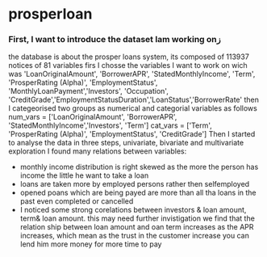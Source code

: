 # prosperloan
### First, I want to introduce the dataset Iam working onز
the database is about the prosper loans system, its composed of 113937 notices of 81 variables
firs I chosse the variables I want to work on wich was 'LoanOriginalAmount', 'BorrowerAPR', 'StatedMonthlyIncome', 'Term', 'ProsperRating (Alpha)', 
        'EmploymentStatus', 'MonthlyLoanPayment','Investors', 'Occupation', 'CreditGrade','EmploymentStatusDuration','LoanStatus','BorrowerRate'
then I categeorised two groups as numerical and categorial variables as follows
num_vars = ['LoanOriginalAmount', 'BorrowerAPR', 'StatedMonthlyIncome','Investors', 'Term']
cat_vars = ['Term', 'ProsperRating (Alpha)', 'EmploymentStatus', 'CreditGrade']
Then I started to analyse the data in three steps, univariate, bivariate and multivariate exploration
I found many relations between variables:
- monthly income distribution is right skewed as the more the person has income the little he want to take a loan
- loans are taken more by employed persons rather then selfemployed
- opened poans which are being payed are more than all tha loans in the past even completed or cancelled
- I noticed some strong corelations between investors & loan amount, term& loan amount. this may need further invistigation
we find that the relation ship between loan amount and oan term increases as the APR increases, which mean as the trust in the customer increase you can lend him more money for more time to pay
